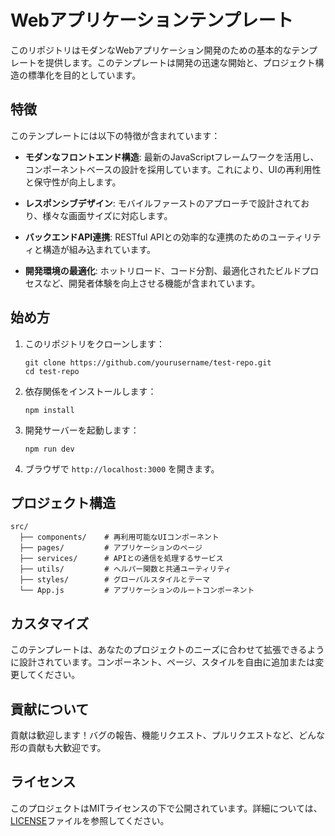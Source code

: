 # Webアプリケーションテンプレート

このリポジトリはモダンなWebアプリケーション開発のための基本的なテンプレートを提供します。このテンプレートは開発の迅速な開始と、プロジェクト構造の標準化を目的としています。

## 特徴

このテンプレートには以下の特徴が含まれています：

- **モダンなフロントエンド構造**: 最新のJavaScriptフレームワークを活用し、コンポーネントベースの設計を採用しています。これにより、UIの再利用性と保守性が向上します。

- **レスポンシブデザイン**: モバイルファーストのアプローチで設計されており、様々な画面サイズに対応します。

- **バックエンドAPI連携**: RESTful APIとの効率的な連携のためのユーティリティと構造が組み込まれています。

- **開発環境の最適化**: ホットリロード、コード分割、最適化されたビルドプロセスなど、開発者体験を向上させる機能が含まれています。

## 始め方

1. このリポジトリをクローンします：
   ```
   git clone https://github.com/yourusername/test-repo.git
   cd test-repo
   ```

2. 依存関係をインストールします：
   ```
   npm install
   ```

3. 開発サーバーを起動します：
   ```
   npm run dev
   ```

4. ブラウザで `http://localhost:3000` を開きます。

## プロジェクト構造

```
src/
  ├── components/    # 再利用可能なUIコンポーネント
  ├── pages/         # アプリケーションのページ
  ├── services/      # APIとの通信を処理するサービス
  ├── utils/         # ヘルパー関数と共通ユーティリティ
  ├── styles/        # グローバルスタイルとテーマ
  └── App.js         # アプリケーションのルートコンポーネント
```

## カスタマイズ

このテンプレートは、あなたのプロジェクトのニーズに合わせて拡張できるように設計されています。コンポーネント、ページ、スタイルを自由に追加または変更してください。

## 貢献について

貢献は歓迎します！バグの報告、機能リクエスト、プルリクエストなど、どんな形の貢献も大歓迎です。

## ライセンス

このプロジェクトはMITライセンスの下で公開されています。詳細については、[LICENSE](LICENSE)ファイルを参照してください。